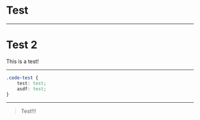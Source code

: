 # Test

---

# Test 2
This is a test!

---

```css
.code-test {
	test: test;
	asdf: test;
}
```

---

> Test!!!


